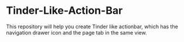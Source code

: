 # Tinder-Like-Action-Bar
This repository will help you create Tinder like actionbar, which has the navigation drawer icon and the page tab in the same view.
